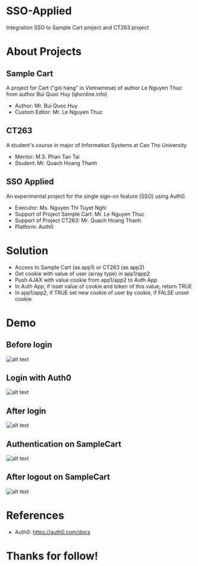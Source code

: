 # SSO-Applied
Integration SSO to Sample Cart project and CT263 project

# About Projects
## Sample Cart
A project for Cart ("giỏ hàng" in Vietnamese) of author Le Nguyen Thuc from author Bui Quoc Huy (qhonline.info)
* Author: Mr. Bui Quoc Huy
* Custom Editor: Mr. Le Nguyen Thuc

## CT263
A student's course in major of Information Systems at Can Tho University
* Mentor: M.S. Phan Tan Tai
* Student: Mr. Quach Hoang Thanh

## SSO Applied
An experimental project for the single sign-on feature (SSO) using Auth0.
* Executor: Ms. Nguyen Thi Tuyet Nghi
* Support of Project Sample Cart: Mr. Le Nguyen Thuc
* Support of Project CT263: Mr. Quach Hoang Thanh
* Platform: Auth0

# Solution
* Access to Sample Cart (as app1) or CT263 (as app2)
* Get cookie with value of user (array type) in app1/app2
* Push AJAX with value cookie from app1/app2 to Auth App
* In Auth App, if isset value of cookie and token of this value, return TRUE
* In app1/app2, if TRUE set new cookie of user by cookie, if FALSE unset cookie

# Demo
## Before login
![alt text](https://github.com/ngthuc/SSO-Applied/blob/master/demo%20pictures/1_Auth%20login%20site.png?raw=true)
## Login with Auth0
![alt text](https://github.com/ngthuc/SSO-Applied/blob/master/demo%20pictures/2_Auth0%20login%20site.png?raw=true)
## After login
![alt text](https://github.com/ngthuc/SSO-Applied/blob/master/demo%20pictures/3_Auth%20main%20site.png?raw=true)
## Authentication on SampleCart
![alt text](https://github.com/ngthuc/SSO-Applied/blob/master/demo%20pictures/4_SampleCart%20main%20site%20logged%20in.png?raw=true)
## After logout on SampleCart
![alt text](https://github.com/ngthuc/SSO-Applied/blob/master/demo%20pictures/5_SampleCart%20main%20site.png?raw=true)

# References
* Auth0: https://auth0.com/docs

# Thanks for follow!
